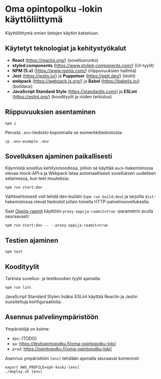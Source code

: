 # Oma opintopolku -lokin käyttöliittymä

Käyttöliittymä omien tietojen käytön katseluun.

## Käytetyt teknologiat ja kehitystyökalut

- **React** (https://reactjs.org/) (sovellusrunko)
- **styled components** (https://www.styled-components.com/) (UI-tyylit)
- **NPM (5.x)** (https://www.npmjs.com/) (riippuvuuksien hallinta)
- **Jest** (https://jestjs.io/) ja **Puppeteer** (https://pptr.dev/) (testit)
- **webpack** (https://webpack.js.org/) ja **Babel** (https://babeljs.io/) (buildaus)
- **JavaScript Standard Style** (https://standardjs.com/) ja **ESLint** (https://eslint.org/) (koodityylit ja niiden tarkistus)

## Riippuvuuksien asentaminen

``` shell
npm i
```

Perusta `.env`-tiedosto kopioimalla se esimerkkitiedostosta:

```shell
cp .env-example .env
```

## Sovelluksen ajaminen paikallisesti

Käynnistä sovellus kehitysmoodissa, jolloin se käyttää `mock`-hakemistossa olevaa mock-API:a ja Webpack lataa automaattisesti sovelluksen uudelleen selaimessa, kun teet muutoksia:

```shell
npm run start:dev
```

Vaihtoehtoisesti voit tehdä dev-buildin (`npm run build:dev`) ja tarjoilla `dist`-hakemistossa olevat tiedostot jollain toisella HTTP-palvelinsovelluksella.

Saat [Oppija-raamit](https://github.com/Opetushallitus/oppija-raamit) käyttöön `proxy-oppija-raamit=true` -parametrin avulla seuraavasti:

```shell
npm run start:dev -- --proxy-oppija-raamit=true
```

## Testien ajaminen

```shell
npm test
```

## Koodityylit

Tarkista sovellus- ja testikoodien tyylit ajamalla:

```shell
npm run lint
```

JavaScript Standard Stylen lisäksi ESLint käyttää Reactin ja Jestin suositeltuja konfiguraatioita.

## Asennus palvelinympäristöön

Ympäristöjä on kolme:

- `dev`: (TODO)
- `qa`: https://testiopintopolku.fi/oma-opintopolku-loki/
- `prod`: https://opintopolku.fi/oma-opintopolku-loki/

Asennus ympäristöön `[env]` tehdään ajamalla seuraavat komennot:

```shell
export AWS_PROFILE=oph-koski-[env]
./deploy.sh [env]
```
